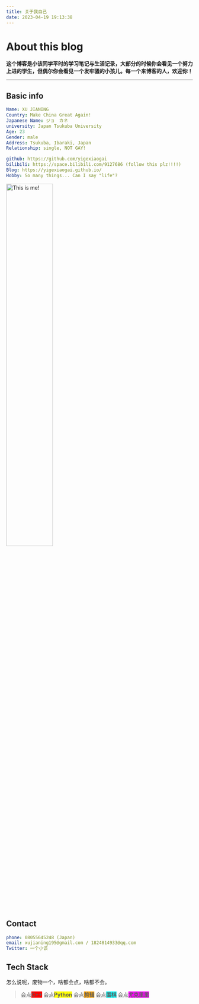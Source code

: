 ```yaml
---
title: 关于我自己
date: 2023-04-19 19:13:38
---
```


# About this blog

**这个博客是小该同学平时的学习笔记与生活记录，大部分的时候你会看见一个努力上进的学生，但偶尔你会看见一个发牢骚的小孩儿。每一个来博客的人，欢迎你！**

---

## Basic info
```yml
Name: XU JIANING
Country: Make China Great Again!
Japanese Name: ジョ　カネ
university: Japan Tsukuba University
Age: 23
Gender: male
Address: Tsukuba, Ibaraki, Japan
Relationship: single, NOT GAY!

github: https://github.com/yigexiaogai
bilibili: https://space.bilibili.com/9127686 (follow this plz!!!!)
Blog: https://yigexiaogai.github.io/
Hobby: So many things... Can I say "life"?
```
<a href="https://sm.ms/image/sIcyiRCYxo4QXPl" target="_blank"><img src="https://s2.loli.net/2023/04/19/sIcyiRCYxo4QXPl.png" alt="This is me!" width="50%" height="50%"></a>

## Contact
```yml
phone: 08055645248 (Japan)
email: xujianing195@gmail.com / 1824814933@qq.com
Twitter: 一个小该
```

## Tech Stack
怎么说呢，废物一个，啥都会点，啥都不会。
>会点<font style="background: red">**C++**</font>
会点<font style="background: yellow">**Python**</font>
会点<font style="background: orange">**剪辑**</font>
会点<font style="background: CYAN">**围棋**</font>
会点<font style="background: magenta">**尤克里里**</font>


